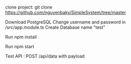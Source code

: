 clone project: git clone https://github.com/nguyenbaky/SimpleSystem/tree/master

Download PostgreSQL
Change username and password in /src/app.module.ts
Create Database name "test"


Run npm install

Run npm start

Test API : POST /api/data with payload
